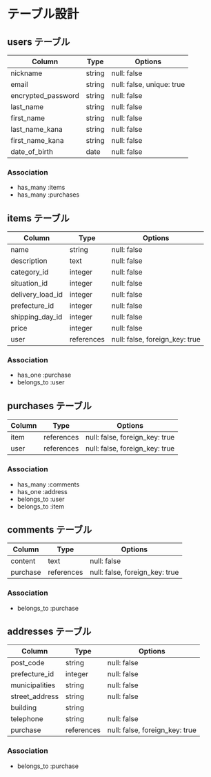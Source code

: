 # テーブル設計

## users テーブル
| Column             | Type   | Options                   |
| ------------------ | ------ | ------------------------- |
| nickname           | string | null: false               |
| email              | string | null: false, unique: true |
| encrypted_password | string | null: false               |
| last_name          | string | null: false               |
| first_name         | string | null: false               |
| last_name_kana     | string | null: false               |
| first_name_kana    | string | null: false               |
| date_of_birth      | date   | null: false               |


### Association
- has_many :items
- has_many :purchases

## items テーブル
| Column           | Type       | Options                        |
| ---------------- | ---------- | ------------------------------ |
| name             | string     | null: false                    |
| description      | text       | null: false                    |
| category_id      | integer    | null: false                    |
| situation_id     | integer    | null: false                    |
| delivery_load_id | integer    | null: false                    |
| prefecture_id    | integer    | null: false                    |
| shipping_day_id  | integer    | null: false                    |
| price            | integer    | null: false                    |
| user             | references | null: false, foreign_key: true |

### Association
- has_one :purchase
- belongs_to :user

## purchases テーブル
| Column | Type       | Options                        |
| ------ | ---------- | ------------------------------ |
| item   | references | null: false, foreign_key: true |
| user   | references | null: false, foreign_key: true |

### Association
- has_many :comments
- has_one :address
- belongs_to :user
- belongs_to :item

## comments テーブル
| Column   | Type       | Options                        |
| -------- | ---------- | ------------------------------ |
| content  | text       | null: false                    |
| purchase | references | null: false, foreign_key: true |

### Association
- belongs_to :purchase


## addresses テーブル
| Column         | Type       | Options                        |
| -------------- | ---------- | ------------------------------ |
| post_code      | string     | null: false                    |
| prefecture_id  | integer    | null: false                    |
| municipalities | string     | null: false                    |
| street_address | string     | null: false                    |
| building       | string     |                                |
| telephone      | string     | null: false                    |
| purchase       | references | null: false, foreign_key: true |

### Association
- belongs_to :purchase